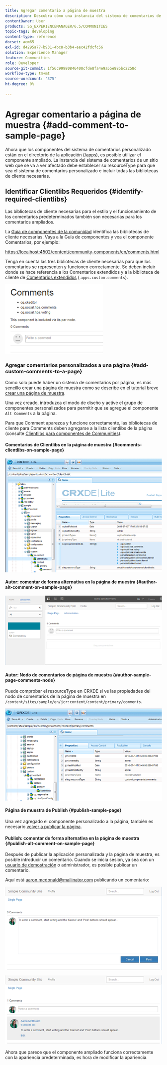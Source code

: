 ```yaml
---
title: Agregar comentario a página de muestra
description: Descubra cómo una instancia del sistema de comentarios de un sitio web debe establecer su resourceType para que sea el sistema de comentarios personalizado e incluir todas las bibliotecas de cliente necesarias.
contentOwner: User
products: SG_EXPERIENCEMANAGER/6.5/COMMUNITIES
topic-tags: developing
content-type: reference
docset: aem65
exl-id: d4295a77-b931-4bc8-b3b4-eec42fdcfc56
solution: Experience Manager
feature: Communities
role: Developer
source-git-commit: 1f56c99980846400cfde8fa4e9a55e885bc2258d
workflow-type: tm+mt
source-wordcount: '375'
ht-degree: 0%

---
```


# Agregar comentario a página de muestra  {#add-comment-to-sample-page}

Ahora que los componentes del sistema de comentarios personalizado están en el directorio de la aplicación (/apps), es posible utilizar el componente ampliado. La instancia del sistema de comentarios de un sitio web que se va a ver afectado debe establecer su resourceType para que sea el sistema de comentarios personalizado e incluir todas las bibliotecas de cliente necesarias.

## Identificar Clientlibs Requeridos {#identify-required-clientlibs}

Las bibliotecas de cliente necesarias para el estilo y el funcionamiento de los comentarios predeterminados también son necesarias para los comentarios ampliados.

La [Guía de componentes de la comunidad](/help/communities/components-guide.md) identifica las bibliotecas de cliente necesarias. Vaya a la Guía de componentes y vea el componente Comentarios, por ejemplo:

[https://localhost:4502/content/community-components/en/comments.html](https://localhost:4502/content/community-components/en/comments.html)

Tenga en cuenta las tres bibliotecas de cliente necesarias para que los comentarios se representen y funcionen correctamente. Se deben incluir donde se hace referencia a los Comentarios extendidos y a la biblioteca de cliente de [Comentarios extendidos](/help/communities/extend-create-components.md#create-a-client-library-folder) ( `apps.custom.comments`).

![comentarios-componente1](assets/comments-component1.png)

### Agregar comentarios personalizados a una página {#add-custom-comments-to-a-page}

Como solo puede haber un sistema de comentarios por página, es más sencillo crear una página de muestra como se describe en el tutorial breve [crear una página de muestra](/help/communities/create-sample-page.md).

Una vez creado, introduzca el modo de diseño y active el grupo de componentes personalizados para permitir que se agregue el componente `Alt Comments` a la página.

Para que Comment aparezca y funcione correctamente, las bibliotecas de cliente para Comments deben agregarse a la lista clientlibs de la página (consulte [Clientlibs para componentes de Communities](/help/communities/clientlibs.md)).

#### Comentarios de Clientlibs en la página de muestra {#comments-clientlibs-on-sample-page}

![comments-clientlibs-crxde](assets/comments-clientlibs-crxde.png)

#### Autor: comentar de forma alternativa en la página de muestra {#author-alt-comment-on-sample-page}

![alt-comment](assets/alt-comment.png)

#### Autor: Nodo de comentarios de página de muestra {#author-sample-page-comments-node}

Puede comprobar el resourceType en CRXDE si ve las propiedades del nodo de comentarios de la página de muestra en `/content/sites/sample/en/jcr:content/content/primary/comments`.

![verify-comment-crxde](assets/verify-comment-crxde.png)

#### Página de muestra de Publish {#publish-sample-page}

Una vez agregado el componente personalizado a la página, también es necesario [volver a publicar la página](/help/communities/sites-console.md#publishing-the-site).

#### Publish: comentar de forma alternativa en la página de muestra {#publish-alt-comment-on-sample-page}

Después de publicar la aplicación personalizada y la página de muestra, es posible introducir un comentario. Cuando se inicia sesión, ya sea con un [usuario de demostración](/help/communities/tutorials.md#demo-users) o administrador, es posible publicar un comentario.

Aquí está aaron.mcdonald@mailinator.com publicando un comentario:

![publish-alt-comment](assets/publish-alt-comment.png)

![publish-alt-comment1](assets/publish-alt-comment1.png)

Ahora que parece que el componente ampliado funciona correctamente con la apariencia predeterminada, es hora de modificar la apariencia.
